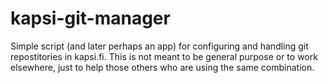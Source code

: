 # kapsi-git-manager
Simple script (and later perhaps an app) for configuring and handling git repostitories in kapsi.fi. This is not meant to be general purpose or to work elsewhere, just to help those others who are using the same combination.

